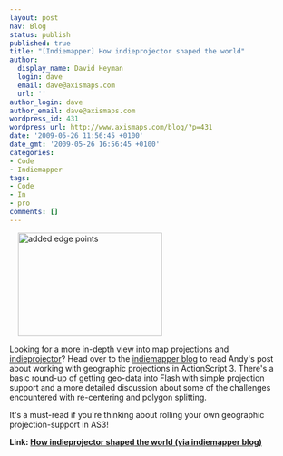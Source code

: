 ```yaml
---
layout: post
nav: Blog
status: publish
published: true
title: "[Indiemapper] How indieprojector shaped the world"
author:
  display_name: David Heyman
  login: dave
  email: dave@axismaps.com
  url: ''
author_login: dave
author_email: dave@axismaps.com
wordpress_id: 431
wordpress_url: http://www.axismaps.com/blog/?p=431
date: '2009-05-26 11:56:45 +0100'
date_gmt: '2009-05-26 16:56:45 +0100'
categories:
- Code
- Indiemapper
tags:
- Code
- In
- pro
comments: []
---
```

<p><img class="alignright" style="margin-left: 15px;" title="added-edge-points" src="http://www.axismaps.com/blog/wp-content/uploads/2009/05/added-edge-points.png" alt="added edge points" width="254" height="183" /></p>
<p>Looking for a more in-depth view into map projections and <a href="http://indiemapper.com/projector.html">indieprojector</a>? Head over to the <a href="http://indiemapper.com/blog/">indiemapper blog</a> to read Andy's post about working with geographic projections in ActionScript 3. There's a basic round-up of getting geo-data into Flash with simple projection support and a more detailed discussion about some of the challenges encountered with re-centering and polygon splitting.</p>
<p>It's a must-read if you're thinking about rolling your own geographic projection-support in AS3!</p>
<p><strong>Link: </strong><a href="http://indiemapper.com/blog/2009/05/how-indieprojector-shaped-the-world/"><strong>How indieprojector shaped the world (via indiemapper blog)</strong></a></p>
